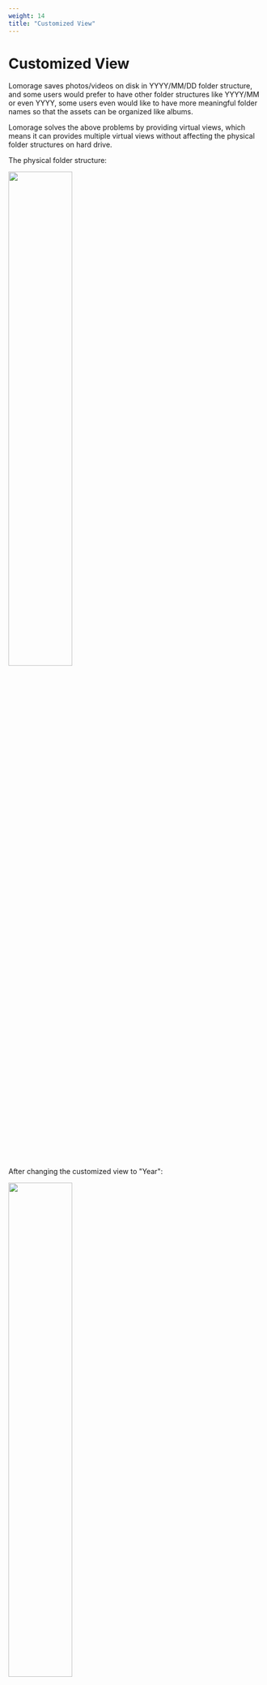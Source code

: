 ```yaml
---
weight: 14
title: "Customized View"
---
```


# Customized View

Lomorage saves photos/videos on disk in YYYY/MM/DD folder structure, and some users would prefer to have other folder structures like YYYY/MM or even YYYY,  some users even would like to have more meaningful folder names so that the assets can be organized like albums.

Lomorage solves the above problems by providing virtual views, which means it can provides multiple virtual views without affecting the physical folder structures on hard drive.

The physical folder structure:

<p class="screenshoot">
  <img width="50%" src="/img/installation/customized-view/lomorage-physical-folder-structure.png">
</p>

After changing the customized view to "Year":

<p class="screenshoot">
  <img width="50%" src="/img/installation/customized-view/lomorage-virtual-folder-structure-year.png">
</p>

After changing the customized view to "Year/Month":

<p class="screenshoot">
  <img width="50%" src="/img/installation/customized-view/lomorage-virtual-folder-structure-year-month.png">
</p>

And there is an "Albums" folder, which shows the ablums you created using Lomorage iOS/Android APP:

<p class="screenshoot">
  <img width="50%" src="/img/installation/customized-view/lomorage-virtual-folder-structure-albums.png">
</p>

You can change the "customized view" either via Mac/Windows "Lomorage Photo Assistant":

<p class="screenshoot">
  <img width="50%" src="/img/installation/customized-view/osx-customize-view-menu.png">
</p>

Or via Lomorage iOS/Android APP if you are using "Lomorage Photo Assistant in other platforms other than Mac/Windows:

<p class="screenshoot">
  <img width="50%" src="/img/installation/customized-view/ios-customize-view-menu.png">
</p>

Once you changed the "customized view", you can mount the "customized view" on Windows/Mac. If you are using Mac/Windows "Lomorage Photo Assistant", this is done for you automatically once you change "customized view" and the mounted directory will pop up once change is done. If you are using "Lomorage Photo Assistant in other platforms other than Mac/Windows, you can mount it by yourself following the instruction below, Lomorage uses WebDAV protocol and expose it via "http://[lomorage-assistant-ip]:8004" (no password needed).

- MacOS: https://support.apple.com/guide/mac-help/connect-disconnect-a-webdav-server-mac-mchlp1546/mac
- Windows: https://www.thewindowsclub.com/how-to-map-webdav-in-windows
